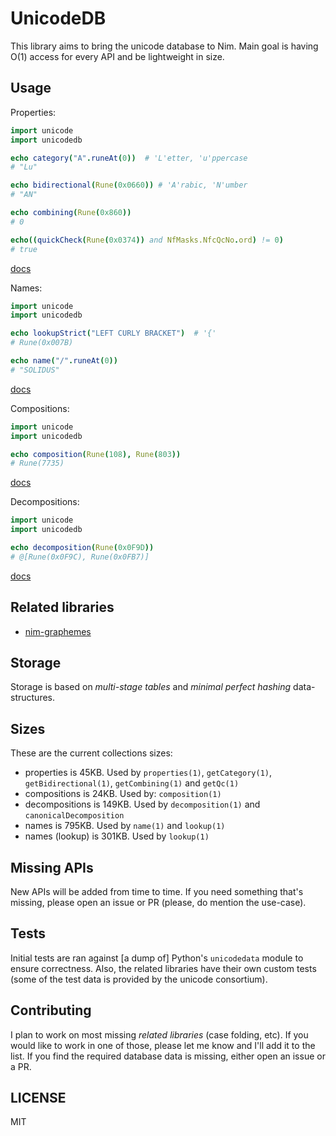 # UnicodeDB

This library aims to bring the unicode database to Nim. Main goal is
having O(1) access for every API and be lightweight in size.

## Usage

Properties:
```nim
import unicode
import unicodedb

echo category("A".runeAt(0))  # 'L'etter, 'u'ppercase
# "Lu"

echo bidirectional(Rune(0x0660)) # 'A'rabic, 'N'umber
# "AN"

echo combining(Rune(0x860))
# 0

echo((quickCheck(Rune(0x0374)) and NfMasks.NfcQcNo.ord) != 0)
# true
```
[docs](https://nitely.github.io/nim-unicodedb/unicodedb/properties.html)

Names:
```nim
import unicode
import unicodedb

echo lookupStrict("LEFT CURLY BRACKET")  # '{'
# Rune(0x007B)

echo name("/".runeAt(0))
# "SOLIDUS"
```
[docs](https://nitely.github.io/nim-unicodedb/unicodedb/names.html)

Compositions:
```nim
import unicode
import unicodedb

echo composition(Rune(108), Rune(803))
# Rune(7735)
```
[docs](https://nitely.github.io/nim-unicodedb/unicodedb/compositions.html)

Decompositions:
```nim
import unicode
import unicodedb

echo decomposition(Rune(0x0F9D))
# @[Rune(0x0F9C), Rune(0x0FB7)]
```
[docs](https://nitely.github.io/nim-unicodedb/unicodedb/decompositions.html)

## Related libraries

* [nim-graphemes](https://github.com/nitely/nim-graphemes)

## Storage

Storage is based on *multi-stage tables* and
*minimal perfect hashing* data-structures.

## Sizes

These are the current collections sizes:

* properties is 45KB. Used by `properties(1)`, `getCategory(1)`,
  `getBidirectional(1)`, `getCombining(1)` and `getQc(1)`
* compositions is 24KB. Used by: `composition(1)`
* decompositions is 149KB. Used by `decomposition(1)`
  and `canonicalDecomposition`
* names is 795KB. Used by `name(1)` and `lookup(1)`
* names (lookup) is 301KB. Used by `lookup(1)`

## Missing APIs

New APIs will be added from time to time. If you need
something that's missing, please open an issue or PR
(please, do mention the use-case).

## Tests

Initial tests are ran against [a dump of] Python's
`unicodedata` module to ensure correctness.
Also, the related libraries have their own custom tests
(some of the test data is provided by the unicode consortium).

## Contributing

I plan to work on most missing *related
libraries* (case folding, etc). If you would
like to work in one of those, please let me
know and I'll add it to the list. If you find
the required database data is missing, either open an
issue or a PR.

## LICENSE

MIT
